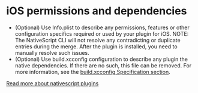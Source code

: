 # iOS permissions and dependencies

- (Optional) Use Info.plist to describe any permissions, features or other configuration specifics required or used by your plugin for iOS.
  NOTE: The NativeScript CLI will not resolve any contradicting or duplicate entries during the merge. After the plugin is installed, you need to manually resolve such issues.
- (Optional) Use build.xcconfig configuration to describe any plugin the native dependencies. If there are no such, this file can be removed. For more information, see the [build.xcconfig Specification section](http://docs.nativescript.org/plugins/plugins#buildxcconfig-specification).

[Read more about nativescript plugins](http://docs.nativescript.org/plugins/plugins)
